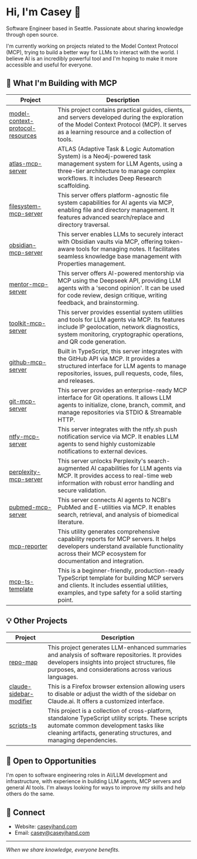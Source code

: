 # Hi, I'm Casey 👋

Software Engineer based in Seattle. Passionate about sharing knowledge through open source.

I'm currently working on projects related to the Model Context Protocol (MCP), trying to build a better way for LLMs to interact with the world. I believe AI is an incredibly powerful tool and I'm hoping to make it more accessible and useful for everyone.

## 🚀 What I'm Building with MCP

| Project | Description |
|---------|-------------|
| [model-context-protocol-resources](https://github.com/modelcontextprotocol/model-context-protocol-resources) | This project contains practical guides, clients, and servers developed during the exploration of the Model Context Protocol (MCP). It serves as a learning resource and a collection of tools. |
| [atlas-mcp-server](https://github.com/cyanheads/atlas-mcp-server) | ATLAS (Adaptive Task & Logic Automation System) is a Neo4j-powered task management system for LLM Agents, using a three-tier architecture to manage complex workflows. It includes Deep Research scaffolding. |
| [filesystem-mcp-server](https://github.com/cyanheads/filesystem-mcp-server) | This server offers platform-agnostic file system capabilities for AI agents via MCP, enabling file and directory management. It features advanced search/replace and directory traversal. |
| [obsidian-mcp-server](https://github.com/cyanheads/obsidian-mcp-server) | This server enables LLMs to securely interact with Obsidian vaults via MCP, offering token-aware tools for managing notes. It facilitates seamless knowledge base management with Properties management. |
| [mentor-mcp-server](https://github.com/cyanheads/mentor-mcp-server) | This server offers AI-powered mentorship via MCP using the Deepseek API, providing LLM agents with a 'second opinion'. It can be used for code review, design critique, writing feedback, and brainstorming. |
| [toolkit-mcp-server](https://github.com/cyanheads/toolkit-mcp-server) | This server provides essential system utilities and tools for LLM agents via MCP. Its features include IP geolocation, network diagnostics, system monitoring, cryptographic operations, and QR code generation. |
| [github-mcp-server](https://github.com/cyanheads/github-mcp-server) | Built in TypeScript, this server integrates with the GitHub API via MCP. It provides a structured interface for LLM agents to manage repositories, issues, pull requests, code, files, and releases. |
| [git-mcp-server](https://github.com/cyanheads/git-mcp-server) | This server provides an enterprise-ready MCP interface for Git operations. It allows LLM agents to initialize, clone, branch, commit, and manage repositories via STDIO & Streamable HTTP. |
| [ntfy-mcp-server](https://github.com/cyanheads/ntfy-mcp-server) | This server integrates with the ntfy.sh push notification service via MCP. It enables LLM agents to send highly customizable notifications to external devices. |
| [perplexity-mcp-server](https://github.com/cyanheads/perplexity-mcp-server) | This server unlocks Perplexity's search-augmented AI capabilities for LLM agents via MCP. It provides access to real-time web information with robust error handling and secure validation. |
| [pubmed-mcp-server](https://github.com/cyanheads/pubmed-mcp-server) | This server connects AI agents to NCBI's PubMed and E-utilities via MCP. It enables search, retrieval, and analysis of biomedical literature. |
| [mcp-reporter](https://github.com/cyanheads/mcp-reporter) | This utility generates comprehensive capability reports for MCP servers. It helps developers understand available functionality across their MCP ecosystem for documentation and integration. |
| [mcp-ts-template](https://github.com/cyanheads/mcp-ts-template) | This is a beginner-friendly, production-ready TypeScript template for building MCP servers and clients. It includes essential utilities, examples, and type safety for a solid starting point. |


## 💡 Other Projects

| Project | Description |
|---------|-------------|
| [repo-map](https://github.com/cyanheads/repo-map) | This project generates LLM-enhanced summaries and analysis of software repositories. It provides developers insights into project structures, file purposes, and considerations across various languages. |
| [claude-sidebar-modifier](https://github.com/cyanheads/claude-sidebar-modifier) | This is a Firefox browser extension allowing users to disable or adjust the width of the sidebar on Claude.ai. It offers a customized interface. |
| [scripts-ts](https://github.com/cyanheads/scripts-ts) | This project is a collection of cross-platform, standalone TypeScript utility scripts. These scripts automate common development tasks like cleaning artifacts, generating structures, and managing dependencies. |

## 💼 Open to Opportunities

I'm open to software engineering roles in AI/LLM development and infrastructure, with experience in building LLM agents, MCP servers and general AI tools. I'm always looking for ways to improve my skills and help others do the same.

## 🔗 Connect

- Website: [caseyjhand.com](https://caseyjhand.com)
- Email: [casey@caseyjhand.com](mailto:casey@caseyjhand.com)

---

_When we share knowledge, everyone benefits._
